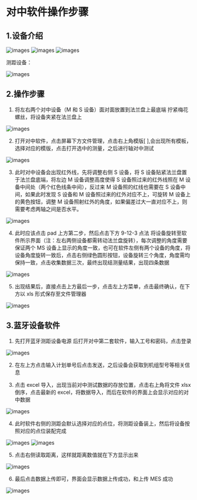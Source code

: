 # 对中软件操作步骤

## 1.设备介绍

![images](https://sensingstore.oss-cn-shanghai.aliyuncs.com/Troncell/Knowledge/Docs/Centering/images/center/1.png)
![images](https://sensingstore.oss-cn-shanghai.aliyuncs.com/Troncell/Knowledge/Docs/Centering/images/center/2.png)
![images](https://sensingstore.oss-cn-shanghai.aliyuncs.com/Troncell/Knowledge/Docs/Centering/images/center/3.png)

测距设备：

![images](https://sensingstore.oss-cn-shanghai.aliyuncs.com/Troncell/Knowledge/Docs/Centering/images/center/4.png)

## 2.操作步骤

1. 将左右两个对中设备（M 和 S 设备）面对面放置到法兰盘上最底端 拧紧梅花螺丝，将设备夹紧在法兰盘上

![images](https://sensingstore.oss-cn-shanghai.aliyuncs.com/Troncell/Knowledge/Docs/Centering/images/center/5.png)

2. 打开对中软件，点击屏幕下方文件管理，点击右上角模版[ ],会出现所有模板，选择对应的模版，点击打开选中的测量，之后进行轴对中测试

![images](https://sensingstore.oss-cn-shanghai.aliyuncs.com/Troncell/Knowledge/Docs/Centering/images/center/6.png)

3. 此时对中设备会出现红外线，先将调整右侧 S 设备，将 S 设备贴紧法兰盘置于法兰盘底端，将左边 M 设备调整高度使得 S 设备照过来的红外线照在 M 设备中间处（两个红色线条中间），反过来 M 设备照的红线也需要在 S 设备中间，如果此时发现 S 设备和 M 设备照过来的红外对应不上，可旋转 M 设备上的黄色按钮，调整 M 设备照射红外的角度，如果偏差过大一直对应不上，则需要考虑两轴之间是否水平。

![images](https://sensingstore.oss-cn-shanghai.aliyuncs.com/Troncell/Knowledge/Docs/Centering/images/center/7.png)

4. 此时应该点击 pad 上方第二步，然后点击下方 9-12-3 点法 将设备旋转至软件所示界面（注：左右两侧设备都需转动法兰盘旋转），每次调整的角度需要保证两个 MS 设备上显示的角度一致，也可在软件左侧有两个设备的角度，将设备角度旋转一致后，点击右侧绿色圆形按钮，设备旋转三个角度，角度需均保持一致，点击收集数据三次，最终出现结测量结果，出现四条数据

![images](https://sensingstore.oss-cn-shanghai.aliyuncs.com/Troncell/Knowledge/Docs/Centering/images/center/8.png)

5. 出现结果后，直接点击上方最后一步，点击左上方菜单，点击最终确认，在下方以 xls 形式保存至文件管理器

![images](https://sensingstore.oss-cn-shanghai.aliyuncs.com/Troncell/Knowledge/Docs/Centering/images/center/9.png)

## 3.蓝牙设备软件

1. 先打开蓝牙测距设备电源 后打开对中第二套软件，输入工号和密码，点击登录

![images](https://sensingstore.oss-cn-shanghai.aliyuncs.com/Troncell/Knowledge/Docs/Centering/images/center/10.png)

2. 在左上方点击输入计划单号后点击发送，之后设备会获取到机组型号等相关信息

3. 点击 excel 导入，出现当前对中测试数据的存放位置，点击右上角将文件 xlsx 倒序，点击最新的 excel，将数据导入，而后在软件的界面上会显示对应的对中数据

![images](https://sensingstore.oss-cn-shanghai.aliyuncs.com/Troncell/Knowledge/Docs/Centering/images/center/11.png)

4. 此时软件右侧的测距会默认选择对应的点位，将测距设备装上，然后将设备按照对应的点位装配完成

![images](https://sensingstore.oss-cn-shanghai.aliyuncs.com/Troncell/Knowledge/Docs/Centering/images/center/12.png)
![images](https://sensingstore.oss-cn-shanghai.aliyuncs.com/Troncell/Knowledge/Docs/Centering/images/center/13.png)

5. 点击右侧读取距离，这样就距离数值就在下方显示出来

![images](https://sensingstore.oss-cn-shanghai.aliyuncs.com/Troncell/Knowledge/Docs/Centering/images/center/14.png)

6. 最后点击数据上传即可，界面会显示数据上传成功，和上传 MES 成功

![images](https://sensingstore.oss-cn-shanghai.aliyuncs.com/Troncell/Knowledge/Docs/Centering/images/center/15.png)
